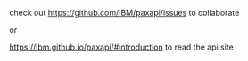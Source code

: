 check out https://github.com/IBM/paxapi/issues to collaborate 

or 

https://ibm.github.io/paxapi/#introduction to read the api site
